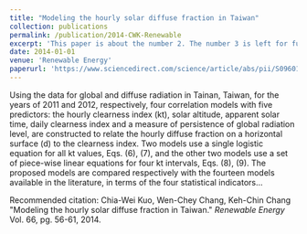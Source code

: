 ```yaml
---
title: "Modeling the hourly solar diffuse fraction in Taiwan"
collection: publications
permalink: /publication/2014-CWK-Renewable
excerpt: 'This paper is about the number 2. The number 3 is left for future work.'
date: 2014-01-01
venue: 'Renewable Energy'
paperurl: 'https://www.sciencedirect.com/science/article/abs/pii/S0960148113006605'
---
```

Using the data for global and diffuse radiation in Tainan, Taiwan, for the years of 2011 and 2012, respectively, four correlation models with five predictors: the hourly clearness index (kt), solar altitude, apparent solar time, daily clearness index and a measure of persistence of global radiation level, are constructed to relate the hourly diffuse fraction on a horizontal surface (d) to the clearness index. Two models use a single logistic equation for all kt values, Eqs. (6), (7), and the other two models use a set of piece-wise linear equations for four kt intervals, Eqs. (8), (9). The proposed models are compared respectively with the fourteen models available in the literature, in terms of the four statistical indicators...


Recommended citation: Chia-Wei Kuo, Wen-Chey Chang, Keh-Chin Chang "Modeling the hourly solar diffuse fraction in Taiwan." <i>Renewable Energy</i> Vol. 66, pg. 56-61, 2014.
